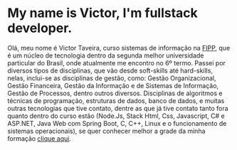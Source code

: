 # My name is Victor, I'm fullstack developer.

Olá, meu nome é Victor Taveira, curso sistemas de informação na [FIPP](https://www.unoeste.br/fipp/), que é um núcleo de tecnologia dentro da segunda melhor universidade particular do Brasil, onde atualmente me encontro no 6º termo. Passei por diversos tipos de disciplinas, que vão desde soft-skills até hard-skills, nelas, inclui-se as disciplinas de gestão, como: Gestão Organizacional, Gestão Financeira, Gestão da Informação e de Sistemas de Informação, Gestão de Processos, dentro outros diversos. Disciplinas de algoritmos e técnicas de programação, estruturas de dados, banco de dados, e muitas outras tecnologias que tive contato, dentre as que já tive contato tanto fora quanto dentro do curso estão (Node.Js, Stack Html, Css, Javascript, C# e ASP.NET, Java Web com Spring Boot, C, C++, Linux e o funcionamento de sistemas operacionais), se quer conhecer melhor a grade da minha formação [clique aqui](https://www.unoeste.br/graduacao/faculdade-de-sistemas-informacao/MatrizCurricular).
